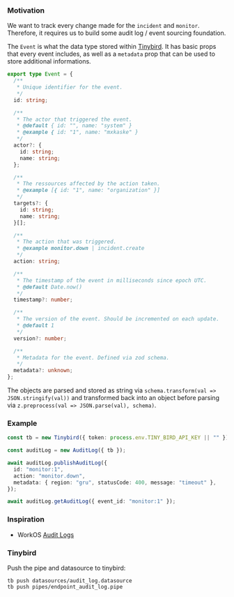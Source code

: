 ### Motivation

We want to track every change made for the `incident` and `monitor`. Therefore,
it requires us to build some audit log / event sourcing foundation.

The `Event` is what the data type stored within [Tinybird](https://tinybird.co).
It has basic props that every event includes, as well as a `metadata` prop that
can be used to store additional informations.

```ts
export type Event = {
  /**
   * Unique identifier for the event.
   */
  id: string;

  /**
   * The actor that triggered the event.
   * @default { id: "", name: "system" }
   * @example { id: "1", name: "mxkaske" }
   */
  actor?: {
    id: string;
    name: string;
  };

  /**
   * The ressources affected by the action taken.
   * @example [{ id: "1", name: "organization" }]
   */
  targets?: {
    id: string;
    name: string;
  }[];

  /**
   * The action that was triggered.
   * @example monitor.down | incident.create
   */
  action: string;

  /**
   * The timestamp of the event in milliseconds since epoch UTC.
   * @default Date.now()
   */
  timestamp?: number;

  /**
   * The version of the event. Should be incremented on each update.
   * @default 1
   */
  version?: number;

  /**
   * Metadata for the event. Defined via zod schema.
   */
  metadata?: unknown;
};
```

The objects are parsed and stored as string via
`schema.transform(val => JSON.stringify(val))` and transformed back into an
object before parsing via `z.preprocess(val => JSON.parse(val), schema)`.

### Example

```ts
const tb = new Tinybird({ token: process.env.TINY_BIRD_API_KEY || "" });

const auditLog = new AuditLog({ tb });

await auditLog.publishAuditLog({
  id: "monitor:1",
  action: "monitor.down",
  metadata: { region: "gru", statusCode: 400, message: "timeout" },
});

await auditLog.getAuditLog({ event_id: "monitor:1" });
```

### Inspiration

- WorkOS [Audit Logs](https://workos.com/docs/audit-logs)

### Tinybird

Push the pipe and datasource to tinybird:

```
tb push datasources/audit_log.datasource
tb push pipes/endpoint_audit_log.pipe
```
